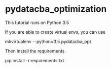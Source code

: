 # pydatacba_optimization

This tutorial runs on Python 3.5

If you are able to create virtual envs, you can use

mkvirtualenv --python=3.5 pydatacba_opt

Then install the requirements

pip install -r requirements.txt
